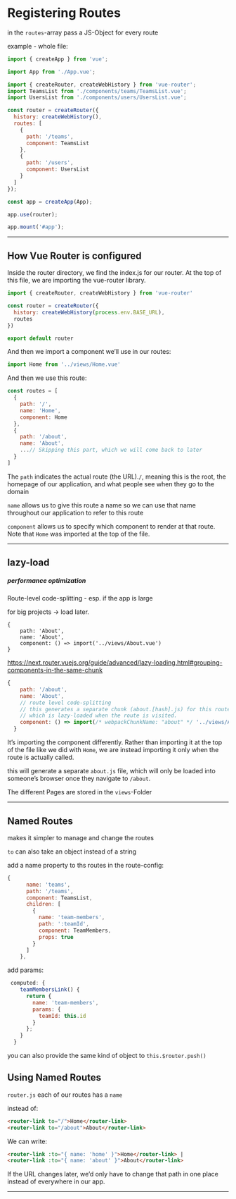# Registering Routes

in the `routes`-array pass a JS-Object for every route

example - whole file:

```js
import { createApp } from 'vue';

import App from './App.vue';

import { createRouter, createWebHistory } from 'vue-router';
import TeamsList from './components/teams/TeamsList.vue';
import UsersList from './components/users/UsersList.vue';

const router = createRouter({
  history: createWebHistory(),
  routes: [
    {
      path: '/teams',
      component: TeamsList
    },
    {
      path: '/users',
      component: UsersList
    }
  ]
});

const app = createApp(App);

app.use(router);

app.mount('#app');

```

------

## How Vue Router is configured

Inside the router directory, we find the index.js for our router. At the top of this file, we are importing the vue-router library.

```js
import { createRouter, createWebHistory } from 'vue-router'
```

```js
const router = createRouter({
  history: createWebHistory(process.env.BASE_URL),
  routes
})

export default router
```

And then we import a component we’ll use in our routes:

```jsx
import Home from '../views/Home.vue'
```

And then we use this route:

```js
const routes = [
  {
    path: '/',
    name: 'Home',
    component: Home
  },
  {
    path: '/about',
    name: 'About',
    ...// Skipping this part, which we will come back to later
  }
]
```

The `path` indicates the actual route (the URL).`/`, meaning this is the root, the homepage of our application, and what people see when they go to the domain

 `name` allows us to give this route a name so we can use that name throughout our application to refer to this route 

 `component` allows us to specify which component to render at that route. Note that `Home` was imported at the top of the file.

------

##  lazy-load

#####  performance optimization

Route-level code-splitting - esp. if the app is large

for big projects -> load later.

```
{
	path: 'About',
	name: 'About',
	component: () => import('../views/About.vue')
}
```

https://next.router.vuejs.org/guide/advanced/lazy-loading.html#grouping-components-in-the-same-chunk

```js
{
    path: '/about',
    name: 'About',
    // route level code-splitting
    // this generates a separate chunk (about.[hash].js) for this route
    // which is lazy-loaded when the route is visited.
    component: () => import(/* webpackChunkName: "about" */ '../views/About.vue')
  }
```

It’s  importing the component differently. Rather than importing it at the top of the file like we did with `Home`, we are instead importing it only when the route is actually called.

this will generate a separate `about.js` file, which will only be loaded into someone’s browser once they navigate to `/about`.

The different Pages are stored in the `views`-Folder

------

## Named Routes

makes it simpler to manage and change the routes

`to` can also take an object instead of a string

add a name property to ths routes in the route-config:

```js
{
      name: 'teams',
      path: '/teams',
      component: TeamsList,
      children: [
        {
          name: 'team-members',
          path: ':teamId',
          component: TeamMembers,
          props: true
        }
      ]
    },
```

add params:

```js
 computed: {
    teamMembersLink() {
      return {
        name: 'team-members',
        params: {
          teamId: this.id
        }
      };
    }
  }
```

you can also provide the same kind of object to `this.$router.push()`

## Using Named Routes

`router.js` each of our routes has a `name`

instead of:

```html
<router-link to="/">Home</router-link>
<router-link to="/about">About</router-link>
```

We can write:

```html
<router-link :to="{ name: 'home' }">Home</router-link> |
<router-link :to="{ name: 'about' }">About</router-link>
```

If the URL changes later, we’d only have to change that path in one place instead of everywhere in our app.

------

